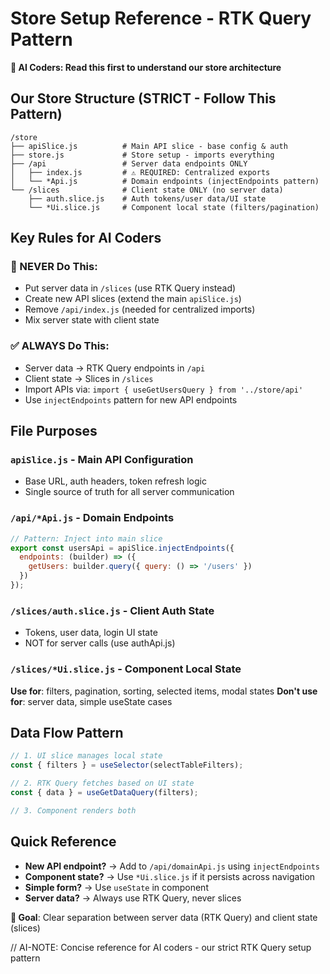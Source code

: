 # Store Setup Reference - RTK Query Pattern

**📖 AI Coders: Read this first to understand our store architecture**

## Our Store Structure (STRICT - Follow This Pattern)
```
/store
├── apiSlice.js          # Main API slice - base config & auth
├── store.js             # Store setup - imports everything
├── /api                 # Server data endpoints ONLY
│   ├── index.js         # ⚠️ REQUIRED: Centralized exports
│   └── *Api.js          # Domain endpoints (injectEndpoints pattern)
└── /slices              # Client state ONLY (no server data)
    ├── auth.slice.js    # Auth tokens/user data/UI state
    └── *Ui.slice.js     # Component local state (filters/pagination)
```

## Key Rules for AI Coders

### 🔴 NEVER Do This:
- Put server data in `/slices` (use RTK Query instead)
- Create new API slices (extend the main `apiSlice.js`)
- Remove `/api/index.js` (needed for centralized imports)
- Mix server state with client state

### ✅ ALWAYS Do This:
- Server data → RTK Query endpoints in `/api`
- Client state → Slices in `/slices`
- Import APIs via: `import { useGetUsersQuery } from '../store/api'`
- Use `injectEndpoints` pattern for new API endpoints

## File Purposes

### `apiSlice.js` - Main API Configuration
- Base URL, auth headers, token refresh logic
- Single source of truth for all server communication

### `/api/*Api.js` - Domain Endpoints
```javascript
// Pattern: Inject into main slice
export const usersApi = apiSlice.injectEndpoints({
  endpoints: (builder) => ({
    getUsers: builder.query({ query: () => '/users' })
  })
});
```

### `/slices/auth.slice.js` - Client Auth State
- Tokens, user data, login UI state
- NOT for server calls (use authApi.js)

### `/slices/*Ui.slice.js` - Component Local State
**Use for**: filters, pagination, sorting, selected items, modal states
**Don't use for**: server data, simple useState cases

## Data Flow Pattern
```javascript
// 1. UI slice manages local state
const { filters } = useSelector(selectTableFilters);

// 2. RTK Query fetches based on UI state
const { data } = useGetDataQuery(filters);

// 3. Component renders both
```

## Quick Reference
- **New API endpoint?** → Add to `/api/domainApi.js` using `injectEndpoints`
- **Component state?** → Use `*Ui.slice.js` if it persists across navigation
- **Simple form?** → Use `useState` in component
- **Server data?** → Always use RTK Query, never slices

**🎯 Goal**: Clear separation between server data (RTK Query) and client state (slices)

// AI-NOTE: Concise reference for AI coders - our strict RTK Query setup pattern